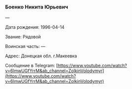 ### Боенко Никита Юрьевич

—

Дата рождения: 1996-04-14

Звание: Рядовой

Воинская часть: —

Адрес: Донецкая обл. г.Макеевка

Сообщение в Telegram: [https://www.youtube.com/watch?v=6lmwUGfYrrM&ab_channel=ZolkinVolodymyr](https://www.youtube.com/watch?v=6lmwUGfYrrM&ab_channel=ZolkinVolodymyr)
